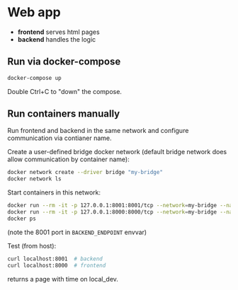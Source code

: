 # Web app

- **frontend** serves html pages
- **backend** handles the logic

## Run via docker-compose

```bash
docker-compose up
```
Double Ctrl+C to "down" the compose.

## Run containers manually

Run frontend and backend in the same network and configure communication via contianer name.

Create a user-defined bridge docker network (default bridge network does allow communication by container name):
```bash
docker network create --driver bridge "my-bridge"
docker network ls
```

Start containers in this network:
```bash
docker run --rm -it -p 127.0.0.1:8001:8001/tcp --network=my-bridge --name backend -e SERVICE_PORT=8001 -e WORKER_NAME="local_dev" app-backend:1.0.0
docker run --rm -it -p 127.0.0.1:8000:8000/tcp --network=my-bridge --name frontend -e BACKEND_ENDPOINT="http://backend:8001" app-frontend:1.0.0
docker ps
```
(note the 8001 port in `BACKEND_ENDPOINT` envvar)

Test (from host):
```bash
curl localhost:8001  # backend
curl localhost:8000  # frontend
```
returns a page with time on local_dev.
